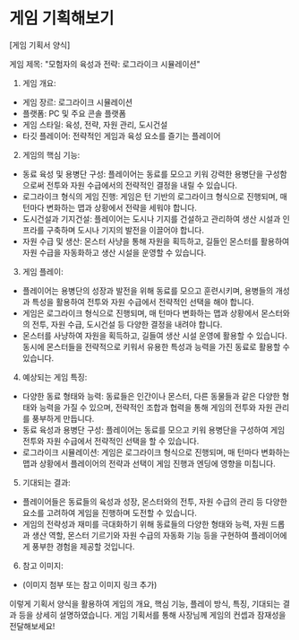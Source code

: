 # 게임 기획해보기

[게임 기획서 양식]

게임 제목: "모험자의 육성과 전략: 로그라이크 시뮬레이션"

1. 게임 개요:

- 게임 장르: 로그라이크 시뮬레이션
- 플랫폼: PC 및 주요 콘솔 플랫폼
- 게임 스타일: 육성, 전략, 자원 관리, 도시건설
- 타깃 플레이어: 전략적인 게임과 육성 요소를 즐기는 플레이어

2. 게임의 핵심 기능:

- 동료 육성 및 용병단 구성: 플레이어는 동료를 모으고 키워 강력한 용병단을 구성함으로써 전투와 자원 수급에서의 전략적인 결정을 내릴 수 있습니다.
- 로그라이크 형식의 게임 진행: 게임은 턴 기반의 로그라이크 형식으로 진행되며, 매 턴마다 변화하는 맵과 상황에서 전략을 세워야 합니다.
- 도시건설과 기지건설: 플레이어는 도시나 기지를 건설하고 관리하여 생산 시설과 인프라를 구축하며 도시나 기지의 발전을 이끌어야 합니다.
- 자원 수급 및 생산: 몬스터 사냥을 통해 자원을 획득하고, 길들인 몬스터를 활용하여 자원 수급을 자동화하고 생산 시설을 운영할 수 있습니다.

3. 게임 플레이:

- 플레이어는 용병단의 성장과 발전을 위해 동료를 모으고 훈련시키며, 용병들의 개성과 특성을 활용하여 전투와 자원 수급에서 전략적인 선택을 해야 합니다.
- 게임은 로그라이크 형식으로 진행되며, 매 턴마다 변화하는 맵과 상황에서 몬스터와의 전투, 자원 수급, 도시건설 등 다양한 결정을 내려야 합니다.
- 몬스터를 사냥하여 자원을 획득하고, 길들여 생산 시설 운영에 활용할 수 있습니다. 동시에 몬스터들을 전략적으로 키워서 유용한 특성과 능력을 가진 동료로 활용할 수 있습니다.

4. 예상되는 게임 특징:

- 다양한 동료 형태와 능력: 동료들은 인간이나 몬스터, 다른 동물들과 같은 다양한 형태와 능력을 가질 수 있으며, 전략적인 조합과 협력을 통해 게임의 전투와 자원 관리를 풍부하게 만듭니다.
- 동료 육성과 용병단 구성: 플레이어는 동료를 모으고 키워 용병단을 구성하여 게임 전투와 자원 수급에서 전략적인 선택을 할 수 있습니다.
- 로그라이크 시뮬레이션: 게임은 로그라이크 형식으로 진행되며, 매 턴마다 변화하는 맵과 상황에서 플레이어의 전략과 선택이 게임 진행과 엔딩에 영향을 미칩니다.

5. 기대되는 결과:

- 플레이어들은 동료들의 육성과 성장, 몬스터와의 전투, 자원 수급의 관리 등 다양한 요소를 고려하여 게임을 진행하며 도전할 수 있습니다.
- 게임의 전략성과 재미를 극대화하기 위해 동료들의 다양한 형태와 능력, 자원 드롭과 생산 역할, 몬스터 기르기와 자원 수급의 자동화 기능 등을 구현하여 플레이어에게 풍부한 경험을 제공할 것입니다.

6. 참고 이미지:

- (이미지 첨부 또는 참고 이미지 링크 추가)

이렇게 기획서 양식을 활용하여 게임의 개요, 핵심 기능, 플레이 방식, 특징, 기대되는 결과 등을 상세히 설명하였습니다. 게임 기획서를 통해 사장님께 게임의 컨셉과 잠재성을 전달해보세요!
